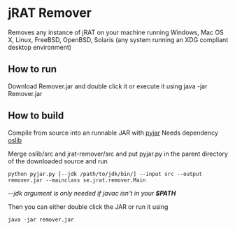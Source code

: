 # jRAT Remover
Removes any instance of jRAT on your machine running Windows, Mac OS X, Linux, FreeBSD, OpenBSD, Solaris (any system running an XDG compliant desktop environment)

## How to run
Download Remover.jar and double click it or execute it using java -jar Remover.jar

## How to build

Compile from source into an runnable JAR with [pyjar](https://github.com/redpois0n/pyjar)
Needs dependency [oslib](https://github.com/redpois0n/oslib)

Merge oslib/src and jrat-remover/src and put pyjar.py in the parent directory of the downloaded source and run

```
python pyjar.py [--jdk /path/to/jdk/bin/] --input src --output remover.jar --mainclass se.jrat.remover.Main
```

*--jdk argument is only needed if javac isn't in your __$PATH__*

Then you can either double click the JAR or run it using

```
java -jar remover.jar
```